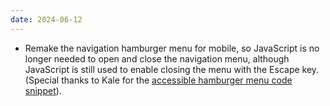 ```yaml
---
date: 2024-06-12
---
```


* Remake the navigation hamburger menu for mobile, so JavaScript is no longer needed to open and close the navigation menu, although JavaScript is still used to enable closing the menu with the Escape key. (Special thanks to Kale for the [accessible hamburger menu code snippet](https://kalechips.net/projects/snippets/burger)).